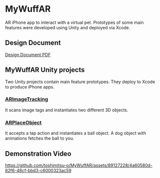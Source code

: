 # MyWuffAR
AR iPhone app to interact with a virtual pet. Prototypes of some main features were developed using Unity and deployed via Xcode.
## Design Document
[Design Document PDF](MyWuffARDesignDocument.pdf)
## MyWuffAR Unity projects
Two Unity projects contain main feature prototypes. They deploy to Xcode to produce iPhone apps.
### [ARImageTracking](MyWuffAR/ARImageTracking/)
It scans image tags and instantiates two different 3D objects.
### [ARPlaceObject](MyWuffAR/ARPlaceObject)
It accepts a tap action and instantiates a ball object. A dog object with animations fetches the ball to you.

## Demonstration Video
https://github.com/toshimitsu-o/MyWuffAR/assets/89127228/4a60580d-82f6-48cf-bbd3-c6000323ac59

